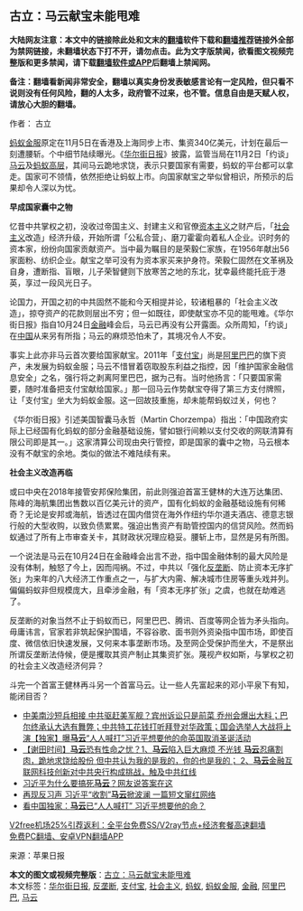  <h2>古立：马云献宝未能甩难</h2> <p class="notice"><b>大陆网友注意：本文中的链接除此处和文末的<a href="https://github.com/bannedbook/fanqiang" >翻墙</a>软件下载和<a href="https://github.com/killgcd/justmysocks/blob/master/README.md">翻墙推荐</a>链接外全部为禁网链接，未翻墙状态下打不开，请勿点击。此为文字版禁闻，欲看图文视频完整版和更多禁闻，请下载<a href="https://github.com/bannedbook/fanqiang">翻墙软件或APP</a>后翻墙上禁闻网。</p><p>备注：翻墙看新闻非常安全，翻墙以真实身份发表敏感言论有一定风险，但只看不说则没有任何风险，翻的人太多，政府管不过来，也不管。信息自由是天赋人权，请放心大胆的翻墙。</b></p>  <div class="entry"> <p>作者： 古立</p> <p><a href="https://www.bannedbook.org/bnews/tag/%E8%9A%82%E8%9A%81%E9%87%91%E6%9C%8D/" class="st_tag internal_tag" rel="tag" title="标签 蚂蚁金服 下的日志">蚂蚁金服</a>原定在11月5日在香港及上海同步上市、集资340亿美元，计划在最后一刻遭腰斩。个中细节陆续曝光。《<a href="https://www.bannedbook.org/bnews/tag/%e5%8d%8e%e5%b0%94%e8%a1%97%e6%97%a5%e6%8a%a5/" class="st_tag internal_tag" rel="tag" title="标签 华尔街日报 下的日志">华尔街日报</a>》披露，监管当局在11月2日「约谈」<a href="https://www.bannedbook.org/bnews/tag/%e9%a9%ac%e4%ba%91/" class="st_tag internal_tag" rel="tag" title="标签 马云 下的日志">马云</a>及<a href="https://www.bannedbook.org/bnews/tag/%e8%9a%82%e8%9a%81/" class="st_tag internal_tag" rel="tag" title="标签 蚂蚁 下的日志">蚂蚁</a><span class='wp_keywordlink_affiliate'><a href="https://www.bannedbook.org/bnews/ccpdope/" title="中共高层内幕" target="_blank">高层</a></span>，其间马云跪地求饶，表示只要国家有需要，蚂蚁的平台都可以拿走。国家可不领情，依然拒绝让蚂蚁上市。向国家献宝之举似曾相识，所预示的后果却令人深以为忧。</p> <p><strong>早成国家囊中之物</strong></p>  <p>忆昔中共掌权之初，没收过帝国主义、封建主义和官僚<span class='wp_keywordlink'><a href="https://www.bannedbook.org/forum2/topic920.html" title="资本主义与自由" target="_blank">资本主义</a></span>之财产后，「<a href="https://www.bannedbook.org/bnews/tag/%e7%a4%be%e4%bc%9a%e4%b8%bb%e4%b9%89/" class="st_tag internal_tag" rel="tag" title="标签 社会主义 下的日志">社会主义</a>改造」经济升级，开始所谓「公私合营」、磨刀霍霍向着私人企业。识时务的资本家，纷纷向国家贡献资产。当中最为瞩目的是荣毅仁家族，在1956年献出56家面粉、纺织企业。献宝之举可没有为资本家买来护身符。荣毅仁固然在文革祸及自身，遭断指、盲眼，儿子荣智健则下放寒苦之地的东北，犹幸最终能托庇于港英，享过一段风光日子。</p> <p>论国力，开国之初的中共固然不能和今天相提并论，较诸粗暴的「社会主义改造」，掠夺资产的花款则层出不穷；但一如既往，即使献宝亦不见的能甩难。《华尔街日报》指自10月24日<a href="https://www.bannedbook.org/bnews/tag/%E9%87%91%E8%9E%8D/" class="st_tag internal_tag" rel="tag" title="标签 金融 下的日志">金融</a>峰会后，马云已再没有公开露面。众所周知，「约谈」在<span class='wp_keywordlink_affiliate'><a href="https://www.bannedbook.org/" title="中国" target="_blank">中国</a></span>从来另有所指；马云的麻烦恐怕未了，其境况令人不安。</p> <p>事实上此亦非马云首次要给国家献宝。2011年「<a href="https://www.bannedbook.org/bnews/tag/%e6%94%af%e4%bb%98%e5%ae%9d/" class="st_tag internal_tag" rel="tag" title="标签 支付宝 下的日志">支付宝</a>」尚是<a href="https://www.bannedbook.org/bnews/tag/%e9%98%bf%e9%87%8c%e5%b7%b4%e5%b7%b4/" class="st_tag internal_tag" rel="tag" title="标签 阿里巴巴 下的日志">阿里巴巴</a>的旗下资产，未发展为蚂蚁金服；马云不惜冒着窃取股东利益之指控，因「维护国家金融信息安全」之名，强行将之剥离阿里巴巴，据为己有。当时他扬言：「只要国家需要，随时准备把支付宝献给国家。」那一回马云作势献宝夺得了第三方支付牌照，让「支付宝」坐大为蚂蚁金服。这一回故技重施，却未能帮蚂蚁过关，何也？</p>  <p>《华尔街日报》引述美国智囊马永哲（Martin Chorzempa）指出：「中国政府实际上已经国有化蚂蚁的部分金融基础设施，譬如银行间赖以支付交收的网联清算有限公司即是其一。」这家清算公司现由央行管控，即是国家的囊中之物，马云根本没有不献宝的余地。类似的做法不难陆续有来。</p> <p><strong>社会主义改造再临</strong></p> <p>或曰中央在2018年接管安邦保险集团，前此则强迫首富王健林的大连万达集团、陈峰的海航集团出售数以百亿美元计的资产，国有化蚂蚁的金融基础设施有何稀奇？无论是安邦或海航，皆透过在国内借贷在海外作纽约华尔道夫酒店、德意志银行般的大型收购，以致负债累累。强迫出售资产有助管控国内的信贷风险。然而蚂蚁通过了所有上市审查关卡，其财政状况理应稳妥。腰斩上市，显然是另有所图。</p>  <p>一个说法是马云在10月24日在金融峰会出言不逊，指中国金融体制的最大风险是没有体制，触怒了今上，因而闯祸。不过，中共以「强化<a href="https://www.bannedbook.org/bnews/tag/%e5%8f%8d%e5%9e%84%e6%96%ad/" class="st_tag internal_tag" rel="tag" title="标签 反垄断 下的日志">反垄断</a>、防止资本无序扩张」为来年的八大经济工作重点之一，与扩大内需、解决城市住房等重头戏并列。偏偏蚂蚁非但规模庞大，且牵涉金融，有「资本无序扩张」之虞，也就在劫难逃了。</p> <p>反垄断的对象当然不止于蚂蚁而已，阿里巴巴、腾讯、百度等网企皆为矛头指向。毋庸讳言，官家若非筑起保护围墙，不容谷歌、面书则外资染指中国市场，即使百度、微信依旧快速发展，又何来本事垄断市场。及至网企受保护而坐大，不是祭出所谓反垄断法侍候，便是攫取其资产制止其集资扩张。蔑视产权如斯，与掌权之初的社会主义改造经济何异？</p> <p>斗完一个首富王健林再斗另一个首富马云。让一些人先富起来的邓小平泉下有知，能闭目否？</p>  <ul class='op-related-articles' title='相关阅读'> <li><a href='https://www.bannedbook.org/bnews/bannedvideo/20201223/1453497.html' target='_blank'>中美南沙短兵相接 中共驱赶美军舰？宾州诉讼只是前菜  乔州会爆出大料；巴尔终承认大选有舞弊；中共特工花钱打听拜登对华政策；国会选举人大战将上演【独家】曝<b>马云</b>“人人喊打”习近平想要他的命英国取消圣诞活动</a></li> <li><a href='https://www.bannedbook.org/bnews/bannedvideo/20201223/1453344.html' target='_blank'>【谢田时间】<b>马云</b>恐有性命之忧？1、<b>马云</b>陷入巨大麻烦 不光钱 <b>马云</b>忍痛割肉，跪地求饶给股份 但中共认为我的是我的，你的也是我的； 2、<b>马云</b>金融互联网科技创新对中共央行构成挑战，触及中共红线</a></li> <li><a href='https://www.bannedbook.org/bnews/comments/20201223/1453336.html' target='_blank'>习近平为什么要搞死<b>马云</b>？网友说答案在这</a></li> <li><a href='https://www.bannedbook.org/bnews/comments/20201223/1453208.html' target='_blank'>再现反习声 ​​习近平“收割”<b>马云</b>掀波澜 一篇短文窜红网络</a></li> <li><a href='https://www.bannedbook.org/bnews/finance/20201223/1453178.html' target='_blank'>看中国独家：<b>马云</b>已“人人喊打” 习近平想要他的命？</a></li> </ul> <p class="texttj"> <a href="https://www.bannedbook.org/forum23/topic22702.html" target="_blank">V2free机场25%引荐返利：全平台免费SS/V2ray节点+经济套餐高速翻墙</a><br/> <a href="https://github.com/bannedbook/fanqiang/wiki/%E7%A6%81%E9%97%BB%E7%BD%91%E5%AE%89%E5%8D%93%E7%BF%BB%E5%A2%99%E6%96%B0%E9%97%BBAPP" target="_blank">免费PC翻墙、安卓VPN翻墙APP</a></p><p> 来源：苹果日报 </p><a name='sharetosocial'></a>       <div><b>本文的图文或视频完整版</b>：<a href='https://www.bannedbook.org/bnews/comments/20201224/1453930.html'>古立：马云献宝未能甩难</a></div>  </div><!--END ENTRY--> <div class="postfooter"> <div>本文标签：<a href="https://www.bannedbook.org/bnews/tag/%e5%8d%8e%e5%b0%94%e8%a1%97%e6%97%a5%e6%8a%a5/" rel="tag">华尔街日报</a>, <a href="https://www.bannedbook.org/bnews/tag/%e5%8f%8d%e5%9e%84%e6%96%ad/" rel="tag">反垄断</a>, <a href="https://www.bannedbook.org/bnews/tag/%e6%94%af%e4%bb%98%e5%ae%9d/" rel="tag">支付宝</a>, <a href="https://www.bannedbook.org/bnews/tag/%e7%a4%be%e4%bc%9a%e4%b8%bb%e4%b9%89/" rel="tag">社会主义</a>, <a href="https://www.bannedbook.org/bnews/tag/%e8%9a%82%e8%9a%81/" rel="tag">蚂蚁</a>, <a href="https://www.bannedbook.org/bnews/tag/%E8%9A%82%E8%9A%81%E9%87%91%E6%9C%8D/" rel="tag">蚂蚁金服</a>, <a href="https://www.bannedbook.org/bnews/tag/%E9%87%91%E8%9E%8D/" rel="tag">金融</a>, <a href="https://www.bannedbook.org/bnews/tag/%e9%98%bf%e9%87%8c%e5%b7%b4%e5%b7%b4/" rel="tag">阿里巴巴</a>, <a href="https://www.bannedbook.org/bnews/tag/%e9%a9%ac%e4%ba%91/" rel="tag">马云</a></div>  </div><!--END POSTFOOTER--> 